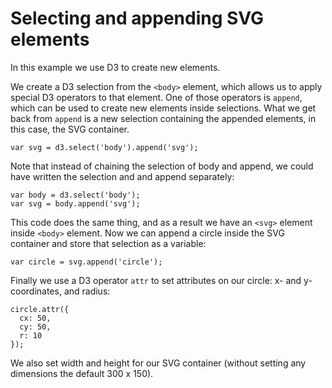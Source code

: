# Selecting and appending SVG elements

In this example we use D3 to create new elements.

We create a D3 selection from the `<body>` element, which allows us to apply special D3 operators to that element. One of those operators is `append`, which can be used to create new elements inside selections. What we get back from `append` is a new selection containing the appended elements, in this case, the SVG container.

```
var svg = d3.select('body').append('svg');
```

Note that instead of chaining the selection of body and append, we could have written the selection and and append separately:

```
var body = d3.select('body');
var svg = body.append('svg');
```

This code does the same thing, and as a result we have an `<svg>` element inside `<body>` element. Now we can append a circle inside the SVG container and store that selection as a variable:

```
var circle = svg.append('circle');
```

Finally we use a D3 operator `attr` to set attributes on our circle: x- and y-coordinates, and radius:

```
circle.attr({
  cx: 50,
  cy: 50,
  r: 10
});
```

We also set width and height for our SVG container (without setting any dimensions the default 300 x 150).